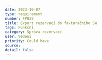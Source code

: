 ```yaml
---
date: 2023-10-07
type: requirement
number: FP039
title: Export rezervací do fakturačního SW
tags: Funkční
category: Správa rezervací
user: Vedení
priority: Could have
source: 
detail: false
---
```


